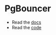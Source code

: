 # PgBouncer

- Read the [docs](https://www.pgbouncer.org/usage.html)
- Read the [code](https://github.com/pgbouncer/pgbouncer)